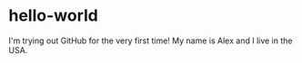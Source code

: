 # hello-world
I'm trying out GitHub for the very first time!
My name is Alex and I live in the USA.
